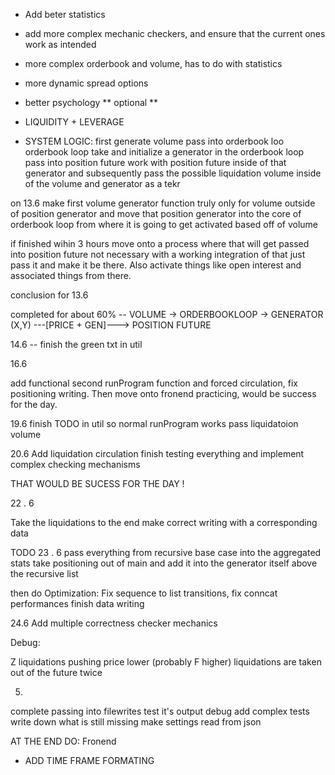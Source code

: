 
- Add beter statistics
- add more complex mechanic checkers, and ensure that the current ones work as intended
- more complex orderbook and volume, has to do with statistics
- more dynamic spread options
- better psychology ** optional **
- LIQUIDITY + LEVERAGE


- SYSTEM LOGIC:
first generate volume
pass into orderbook loo
orderbook loop take and initialize a generator in the orderbook loop
pass into position future
work with position future inside of that generator and subsequently pass
the possible liquidation volume inside of the volume and generator as a tekr


on 13.6
make first volume generator function truly only for volume outside of position generator
and move that position generator into the core of orderbook loop from where it is going to get activated based off of volume

if finished wihin 3 hours move onto a process where that will get passed into position future not necessary with a working integration of that
just pass it and make it be there. Also activate things like open interest and associated things from there.

conclusion for 13.6

completed for about 60%
-- VOLUME -> ORDERBOOKLOOP -> GENERATOR (X,Y) ---[PRICE + GEN]---> POSITION FUTURE

14.6
-- finish the green txt in util

16.6

add functional second runProgram function and forced circulation, fix positioning writing. Then move onto fronend practicing, would be success for the day.

19.6
finish TODO in util so normal runProgram works
pass liquidatoion volume


20.6 
Add liquidation circulation
finish testing everything and implement complex checking mechanisms

THAT WOULD BE SUCESS FOR THE DAY !


22 . 6

Take the liquidations to the end make correct writing with a corresponding data


TODO 23 . 6
pass everything from recursive base case into the aggregated stats 
take positioning out of main and add it into the generator itself
above the recursive list


then do
Optimization: Fix sequence to list transitions, fix conncat performances
finish data writing


24.6
Add multiple correctness checker mechanics




Debug:

Z liquidations pushing price lower (probably F higher)
liquidations are taken out of the future twice


5.
complete passing into filewrites
test it's output
debug 
add complex tests
write down what is still missing
make settings read from json

AT THE END DO:
Fronend
- ADD TIME FRAME FORMATING


